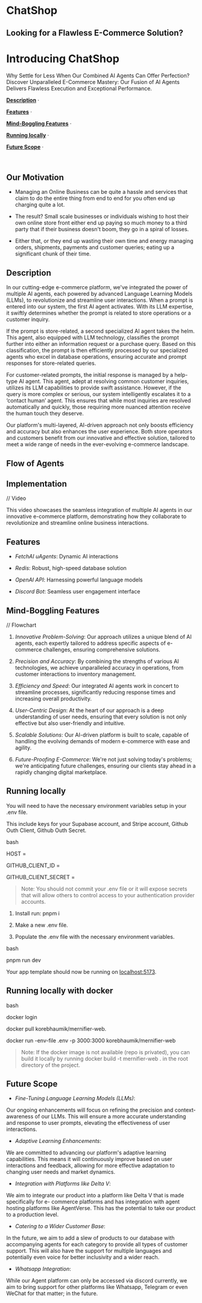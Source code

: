 <h1>ChatShop</h1>

</a>

  

<h2>

Looking for a Flawless E-Commerce Solution?

</h2>

<h2>

# Introducing ChatShop

</h2>

  

<p  >

Why Settle for Less When Our Combined AI Agents Can Offer Perfection? Discover Unparalleled E-Commerce Mastery: Our Fusion of AI Agents Delivers Flawless Execution and Exceptional Performance.

</p>

  

<p  >

<a  href="#description"><strong>Description</strong></a> ·

<a  href="#features"><strong>Features</strong></a> ·

<a  href="#mind-boggling-features"><strong>Mind-Boggling Features</strong></a> ·

<a  href="#running-locally"><strong>Running locally</strong></a> ·

<a  href="#future-scope"><strong>Future Scope</strong></a> ·

</p>

<br/>

  ## Our Motivation
  -   Managing an Online Business can be quite a hassle and services that claim to do the entire thing from end to end for you often end up charging quite a lot.
    

-   The result? Small scale businesses or individuals wishing to host their own online store front either end up paying so much money to a third party that if their business doesn't boom, they go in a spiral of losses.
    

-   Either that, or they end up wasting their own time and energy managing orders, shipments, payments and customer queries; eating up a significant chunk of their time.

## Description

  

In our cutting-edge e-commerce platform, we've integrated the power of multiple AI agents, each powered by advanced Language Learning Models (LLMs), to revolutionize and streamline user interactions. When a prompt is entered into our system, the first AI agent activates. With its LLM expertise, it swiftly determines whether the prompt is related to store operations or a customer inquiry.

  

If the prompt is store-related, a second specialized AI agent takes the helm. This agent, also equipped with LLM technology, classifies the prompt further into either an information request or a purchase query. Based on this classification, the prompt is then efficiently processed by our specialized agents who excel in database operations, ensuring accurate and prompt responses for store-related queries.

  

For customer-related prompts, the initial response is managed by a help-type AI agent. This agent, adept at resolving common customer inquiries, utilizes its LLM capabilities to provide swift assistance. However, if the query is more complex or serious, our system intelligently escalates it to a ‘contact human’ agent. This ensures that while most inquiries are resolved automatically and quickly, those requiring more nuanced attention receive the human touch they deserve.

  

Our platform's multi-layered, AI-driven approach not only boosts efficiency and accuracy but also enhances the user experience. Both store operators and customers benefit from our innovative and effective solution, tailored to meet a wide range of needs in the ever-evolving e-commerce landscape.


## Flow of Agents
  



## Implementation

  

// Video

  

This video showcases the seamless integration of multiple AI agents in our innovative e-commerce platform, demonstrating how they collaborate to revolutionize and streamline online business interactions.

  

## Features

  

-  *FetchAI uAgents*: Dynamic AI interactions

-  *Redis*: Robust, high-speed database solution

-  *OpenAI API*: Harnessing powerful language models

-  *Discord Bot*: Seamless user engagement interface

  

## Mind-Boggling Features

  

// Flowchart

1.  *Innovative Problem-Solving*: Our approach utilizes a unique blend of AI agents, each expertly tailored to address specific aspects of e-commerce challenges, ensuring comprehensive solutions.

  

2.  *Precision and Accuracy*: By combining the strengths of various AI technologies, we achieve unparalleled accuracy in operations, from customer interactions to inventory management.

  

3.  *Efficiency and Speed*: Our integrated AI agents work in concert to streamline processes, significantly reducing response times and increasing overall productivity.

  

5.  *User-Centric Design*: At the heart of our approach is a deep understanding of user needs, ensuring that every solution is not only effective but also user-friendly and intuitive.

  

6.  *Scalable Solutions*: Our AI-driven platform is built to scale, capable of handling the evolving demands of modern e-commerce with ease and agility.

  

7.  *Future-Proofing E-Commerce*: We're not just solving today's problems; we're anticipating future challenges, ensuring our clients stay ahead in a rapidly changing digital marketplace.

  

## Running locally

  

You will need to have the necessary environment variables setup in your .env file.

This include keys for your Supabase account, and Stripe account, Github Outh Client, Github Outh Secret.

bash

HOST  =

GITHUB_CLIENT_ID  =

GITHUB_CLIENT_SECRET  =



  

> Note: You should not commit your .env file or it will expose secrets that will allow others to control access to your authentication provider accounts.

  

1. Install run: pnpm i

2. Make a new .env file.

3. Populate the .env file with the necessary environment variables.

  

bash

pnpm  run  dev



  

Your app template should now be running on [localhost:5173](http://localhost:5173/).

  

## Running locally with docker

  

bash

docker  login

docker  pull  korebhaumik/mernifier-web.

docker  run  -env-file  .env  -p  3000:3000  korebhaumik/mernifier-web



  

> Note: If the docker image is not available (repo is privated), you can build it locally by running docker build -t mernifier-web . in the root directory of the project.

  
  

## Future Scope

  

-  *Fine-Tuning Language Learning Models (LLMs)*:

Our ongoing enhancements will focus on refining the precision and context-awareness of our LLMs. This will ensure a more accurate understanding and response to user prompts, elevating the effectiveness of user interactions.

  

-  *Adaptive Learning Enhancements*:

We are committed to advancing our platform's adaptive learning capabilities. This means it will continuously improve based on user interactions and feedback, allowing for more effective adaptation to changing user needs and market dynamics.

-   *Integration with Platforms like Delta V*:
    

We aim to integrate our product into a platform like Delta V that is made specifically for e- commerce platforms and has integration with agent hosting platforms like AgentVerse. This has the potential to take our product to a production level.

-   *Catering to a Wider Customer Base*:
    

In the future, we aim to add a slew of products to our database with accompanying agents for each category to provide all types of customer support. This will also have the support for multiple languages and potentially even voice for better inclusivity and a wider reach.

-   *Whatsapp Integration*:
    

While our Agent platform can only be accessed via discord currently, we aim to bring support for other platforms like Whatsapp, Telegram or even WeChat for that matter; in the future.